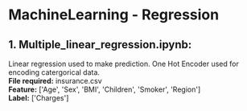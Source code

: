 # MachineLearning - Regression

## 1. Multiple_linear_regression.ipynb: 
Linear regression used to make prediction. One Hot Encoder used for encoding catergorical data.<br>
**File required:** insurance.csv<br>
**Feature:** ['Age', 'Sex', 'BMI', 'Children', 'Smoker', 'Region']<br>
**Label:** ['Charges']<br>
